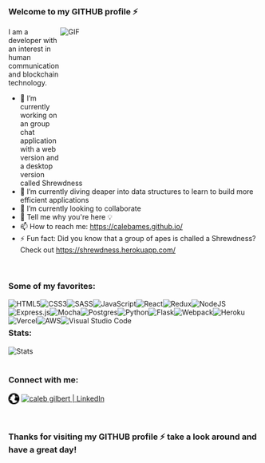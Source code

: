 ### Welcome to my GITHUB profile ⚡️

<!--
**CalebAmes/CalebAmes** is a ✨ _special_ ✨ repository because its `README.md` (this file) appears on your GitHub profile.
<!--
Here are some ideas to get you started:
-->
<img align="right" alt="GIF" src="https://i.pinimg.com/originals/e4/26/70/e426702edf874b181aced1e2fa5c6cde.gif" width="400" height="300">

I am a developer with an interest in human communication and blockchain technology.

- 🔭 I’m currently working on an group chat application with a web version and a desktop version called Shrewdness
- 🌱 I’m currently diving deaper into data structures to learn to build more efficient applications
- 👯 I’m currently looking to collaborate
- 💬 Tell me why you're here 💡
- 📫 How to reach me: https://calebames.github.io/
- ⚡ Fun fact: Did you know that a group of apes is challed a Shrewdness? Check out https://shrewdness.herokuapp.com/

<br />

### Some of my favorites:

<img align="left" alt="HTML5" src="https://img.shields.io/badge/html5-%23E34F26.svg?&style=for-the-badge&logo=html5&logoColor=white"/>
<img align="left" alt="CSS3" src="https://img.shields.io/badge/css3-%231572B6.svg?&style=for-the-badge&logo=css3&logoColor=white"/>
<img align="left" alt="SASS" src="https://img.shields.io/badge/SASS-hotpink.svg?&style=for-the-badge&logo=SASS&logoColor=white"/>
<img align="left" alt="JavaScript" src="https://img.shields.io/badge/javascript-%23323330.svg?&style=for-the-badge&logo=javascript&logoColor=%23F7DF1E"/>
<img align="left" alt="React" src="https://img.shields.io/badge/react-%2320232a.svg?&style=for-the-badge&logo=react&logoColor=%2361DAFB"/>
<img align="left" alt="Redux" src="https://img.shields.io/badge/redux-%23593d88.svg?&style=for-the-badge&logo=redux&logoColor=white"/>
<img align="left" alt="NodeJS" src="https://img.shields.io/badge/node.js-%2343853D.svg?&style=for-the-badge&logo=node.js&logoColor=white"/>
<img align="left" alt="Express.js" src="https://img.shields.io/badge/express.js-%23404d59.svg?&style=for-the-badge"/>
<img align="left" alt="Mocha" src="https://img.shields.io/badge/-mocha-%238D6748?&style=for-the-badge&logo=mocha&logoColor=white"/>
<img align="left" alt="Postgres" src ="https://img.shields.io/badge/postgres-%23316192.svg?&style=for-the-badge&logo=postgresql&logoColor=white"/>
<img align="left" alt="Python" src="https://img.shields.io/badge/python-%2314354C.svg?&style=for-the-badge&logo=python&logoColor=white"/>
<img align="left" alt="Flask" src="https://img.shields.io/badge/flask-%23000.svg?&style=for-the-badge&logo=flask&logoColor=white"/>
<img align="left" alt="Webpack" src="https://img.shields.io/badge/webpack-%238DD6F9.svg?&style=for-the-badge&logo=webpack&logoColor=black" />
<img align="left" alt="Heroku" src="https://img.shields.io/badge/heroku-%23430098.svg?&style=for-the-badge&logo=heroku&logoColor=white"/>
<img align="left" alt="Vercel" src="https://img.shields.io/badge/vercel-%23000000.svg?&style=for-the-badge&logo=vercel&logoColor=white"/>
<img align="left" alt="AWS" src="https://img.shields.io/badge/AWS-%23FF9900.svg?&style=for-the-badge&logo=amazon-aws&logoColor=white"/>
<img align="left" alt="Visual Studio Code" src="https://img.shields.io/badge/VisualStudioCode-0078d7.svg?&style=for-the-badge&logo=visual-studio-code&logoColor=white"/>

<br />
<br />

### Stats:

<img align="center" alt="Stats" width="600px" height="200px" src="https://github-readme-stats.vercel.app/api?username=calebames&&show_icons=true&title_color=000000&icon_color=bb2acf&text_color=FE5F55&bg_color=fefefe">

<br />
<br />

### Connect with me:

[<img align="center" alt="calebames.github.io" width="22px" src="https://raw.githubusercontent.com/iconic/open-iconic/master/svg/globe.svg" />][website]
[<img align="center" alt="caleb gilbert | LinkedIn" width="22px" src="https://cdn.jsdelivr.net/npm/simple-icons@v3/icons/linkedin.svg" />][linkedin]

<br />

### Thanks for visiting my GITHUB profile ⚡️ take a look around and have a great day!

<br />

[website]: https://calebames.github.io/
[linkedin]: https://www.linkedin.com/in/caleb-gilbert-b522ab142/
